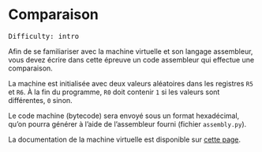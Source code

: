 # Comparaison

<pre>
Difficulty: intro
</pre>

Afin de se familiariser avec la machine virtuelle et son langage assembleur, vous devez écrire dans cette épreuve un code assembleur qui effectue une comparaison.

La machine est initialisée avec deux valeurs aléatoires dans les registres `R5` et `R6`. À la fin du programme, `R0` doit contenir `1` si les valeurs sont différentes, `0` sinon.

Le code machine (bytecode) sera envoyé sous un format hexadécimal, qu’on pourra générer à l’aide de l’assembleur fourni (fichier `assembly.py`).

La documentation de la machine virtuelle est disponible sur [cette page](https://hackropole.fr/fr/doc/vm/).